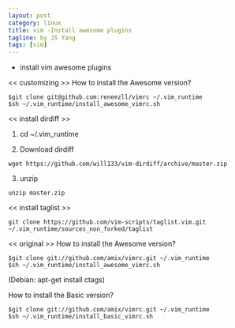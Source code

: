 ```yaml
---
layout: post
category: linux
title: vim -Install awesome plugins
tagline: by JS Yang
tags: [vim]
---
```


* install vim awesome plugins

<< customizing >>
How to install the Awesome version?

~~~~~~~~
$git clone git@github.com:reneezll/vimrc ~/.vim_runtime
$sh ~/.vim_runtime/install_awesome_vimrc.sh
~~~~~~~~


<< install dirdiff >>
1.  cd ~/.vim_runtime

2. Download dirdiff 

~~~~~~~~
wget https://github.com/will133/vim-dirdiff/archive/master.zip
~~~~~~~~

3. unzip

~~~~~~~~
unzip master.zip
~~~~~~~~

<< install taglist >>
~~~~~~~~
git clone https://github.com/vim-scripts/taglist.vim.git  ~/.vim_runtime/sources_non_forked/taglist
~~~~~~~~

<< original >>
How to install the Awesome version?

~~~~~~~~
$git clone git://github.com/amix/vimrc.git ~/.vim_runtime
$sh ~/.vim_runtime/install_awesome_vimrc.sh
~~~~~~~~

(Debian: apt-get install ctags)

How to install the Basic version?


~~~~~~~~
$git clone git://github.com/amix/vimrc.git ~/.vim_runtime
$sh ~/.vim_runtime/install_basic_vimrc.sh
~~~~~~~~
